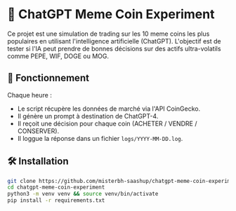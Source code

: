 # 🧠 ChatGPT Meme Coin Experiment

Ce projet est une simulation de trading sur les 10 meme coins les plus populaires en utilisant l'intelligence artificielle (ChatGPT). L'objectif est de tester si l'IA peut prendre de bonnes décisions sur des actifs ultra-volatils comme PEPE, WIF, DOGE ou MOG.

## 🚀 Fonctionnement

Chaque heure :
- Le script récupère les données de marché via l'API CoinGecko.
- Il génère un prompt à destination de ChatGPT-4.
- Il reçoit une décision pour chaque coin (ACHETER / VENDRE / CONSERVER).
- Il loggue la réponse dans un fichier `logs/YYYY-MM-DD.log`.

## 🛠️ Installation

```bash
git clone https://github.com/misterbh-saashup/chatgpt-meme-coin-experiment.git
cd chatgpt-meme-coin-experiment
python3 -m venv venv && source venv/bin/activate
pip install -r requirements.txt
